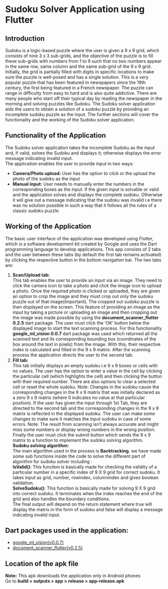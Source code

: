 # Sudoku Solver Application using Flutter
 
## Introduction
Sudoku is a logic-based puzzle where the user is given a 9 x 9 grid, which consists of nine 3 x 3 sub-grids, and the objective of the puzzle is to fill these sub-grids with numbers from 1 to 9 such that no two numbers appear in the same row, same column and the same sub-grid of the 9 x 9 grid. Initially, the grid is partially filled with digits in specific locations to make sure the puzzle is well-posed and has a single solution.
This is a very popular puzzle that has been featured in newspapers since the 19th century, the first being featured in a French newspaper. The puzzle can range in difficulty from easy to hard and is also quite addictive. There are many people who start off their typical day by reading the newspaper in the morning and solving puzzles like Sudoku. The Sudoku solver application aids the users to obtain a solution of a sudoku puzzle by providing an incomplete sudoku puzzle as the input.
The further sections will cover the functionality and the working of the Sudoku solver application.

## Functionality of the Application
The Sudoku solver application takes the incomplete Sudoku as the input and, if valid, solves the Sudoku and displays it; otherwise displays the error message indicating invalid input. \
The application enables the user to provide input in two ways:
- __Camera/Photo upload:__ User has the option to click or the upload the photo of the sudoku as the input
- __Manual input:__ User needs to manually enter the numbers in the corresponding boxes as the input.
If the given input is solvable or valid and the application solves and displays the complete sudoku. Otherwise it will give out a message indicating that the sudoku was invalid i.e there was no solution possible in such a way that it follows all the rules of a classic sudoku puzzle.


## Working of the Application
The basic user interface of the application was developed using Flutter, which is a software development kit created by Google and uses the Dart programming language to develop applications. 
This app consists of 2 tabs and the user between these tabs (by default the first tab remains activated) by clicking the respective button in the bottom navigation bar. The two tabs are: 
1. __Scan/Upload tab:__ \
This tab enables the user to provide an input via an image. They need to click the camera icon to take a photo and click the image icon to upload a photo. Once the required photo is clicked or uploaded, they are given an option to crop the image and they must crop out only the sudoku puzzle out of that image(Important). The cropped out sudoku puzzle is then displayed on the screen. This feature of providing an image as the input by taking a picture or uploading an image and then cropping out the image was made possible by using the __document_scanner_flutter 0.2.5__ dart package. 
The user must click the ‘OK’ button below the displayed image to start the text scanning process. For this functionality __google_ml_vision 0.0.7__ dart package was used which returned all the scanned text and its corresponding bounding box (coordinates of the box around the text in pixels) from the image. With this, their respective index is calculated and filled in the 9 x 9 matrix. After the scanning process the application directs the user to the second tab. 
2. __Fill tab:__ \
This tab initially displays an empty sudoku i.e 9 x 9 boxes or cells with no values. The user has the option to enter a value in the cell by clicking the particular cell (which highlights the cell) and then clicking the button with their required number. There are also options to clear a selected cell or reset the whole sudoku.
Note: Changes in the sudoku cause the corresponding changes in the 9 x 9 matrix that was initially declared as a zero 9 x 9 matrix (where 0 indicates no value at that particular position). 
If the user has given the input through 1st Tab, they are directed to the second tab and the corresponding changes in the 9 x 9 matrix is reflected in the displayed sudoku. The user can make some changes to make sure it matches the input sudoku in case of some errors.
Note: The result from scanning isn’t always accurate and might miss some numbers or display wrong numbers in the wrong position.
Finally the user must click the submit button which sends the 9 x 9 matrix to a function to implement the sudoku solving algorithm. \
__Sudoku solving algorithm:__ \
The main algorithm used in the process is __Backtracking__. we have made some sub functions inside the code to solve the different part of algorithm for sudoku solver including :\
__IsValid()__: This function is basically made for checking the validity of a particular number in a specific index of 9 X 9 grid for correct sudoku. It takes input as grid, number, rowindex, columnindex and gives boolean validation.\
**SolveSudoku()**: This function is basically made for solving 9 X 9 grid into correct sudoku. It terminates when the index reaches the end of the grid and also handles the boundary conditions.\
The final output will depend on the return statement where true will display the matrix in the form of sudoku and false will display a message indicating invalid input.

## Dart packages used in the application:
- [google_ml_vision(v0.0.7)](https://pub.dev/packages/google_ml_vision)
- [document_scanner_flutter(v0.2.5)](https://pub.dev/packages/document_scanner)

## Location of the apk file
__Note:__ This apk downloads the application only in Android phones\
Go to __build > outputs > app > release > app-release.apk__


